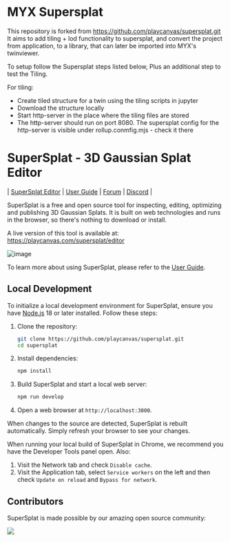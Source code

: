 # MYX Supersplat

This repository is forked from https://github.com/playcanvas/supersplat.git 
It aims to add tiling + lod functionality to supersplat, and convert the project from application, to a library, that can later be imported into MYX's twinviewer.

To setup follow the Supersplat steps listed below, Plus an additional step to test the Tiling.

For tiling:
- Create tiled structure for a twin using the tiling scripts in jupyter
- Download the structure locally
- Start http-server in the place where the tiling files are stored
- The http-server should run on port 8080. The supersplat config for the http-server is visible under rollup.conmfig.mjs - check it there

# SuperSplat - 3D Gaussian Splat Editor

| [SuperSplat Editor](https://superspl.at/editor) | [User Guide](https://github.com/playcanvas/supersplat/wiki) | [Forum](https://forum.playcanvas.com/) | [Discord](https://discord.gg/RSaMRzg) |

SuperSplat is a free and open source tool for inspecting, editing, optimizing and publishing 3D Gaussian Splats. It is built on web technologies and runs in the browser, so there's nothing to download or install.

A live version of this tool is available at: https://playcanvas.com/supersplat/editor

![image](https://github.com/user-attachments/assets/b6cbb5cc-d3cc-4385-8c71-ab2807fd4fba)

To learn more about using SuperSplat, please refer to the [User Guide](https://github.com/playcanvas/supersplat/wiki).

## Local Development

To initialize a local development environment for SuperSplat, ensure you have [Node.js](https://nodejs.org/) 18 or later installed. Follow these steps:

1. Clone the repository:

   ```sh
   git clone https://github.com/playcanvas/supersplat.git
   cd supersplat
   ```

2. Install dependencies:

   ```sh
   npm install
   ```

3. Build SuperSplat and start a local web server:

   ```sh
   npm run develop
   ```

4. Open a web browser at `http://localhost:3000`.

When changes to the source are detected, SuperSplat is rebuilt automatically. Simply refresh your browser to see your changes.

When running your local build of SuperSplat in Chrome, we recommend you have the Developer Tools panel open. Also:

1. Visit the Network tab and check `Disable cache`.
2. Visit the Application tab, select `Service workers` on the left and then check `Update on reload` and `Bypass for network`. 

## Contributors

SuperSplat is made possible by our amazing open source community:

<a href="https://github.com/playcanvas/supersplat/graphs/contributors">
  <img src="https://contrib.rocks/image?repo=playcanvas/supersplat" />
</a>
